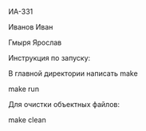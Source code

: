 ИА-331  

Иванов Иван  

Гмыря Ярослав  
  
Инструкция по запуску:  

В главной директории написать make  
  
make run

Для очистки объектных файлов:

make clean
